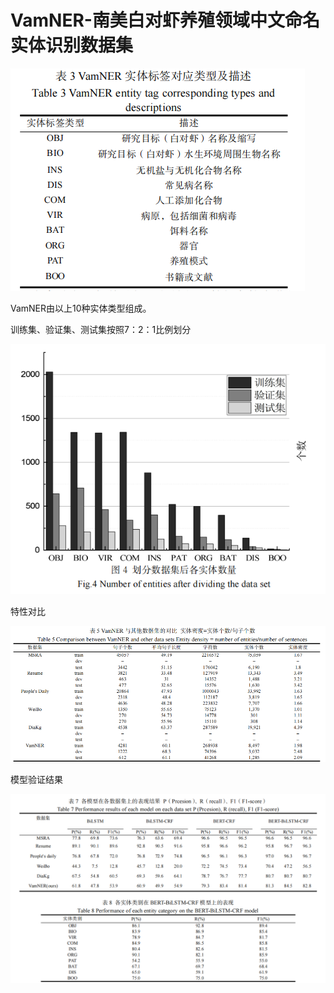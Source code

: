 # VamNER-南美白对虾养殖领域中文命名实体识别数据集

![image-20240225215057469](./实体类型.png)

VamNER由以上10种实体类型组成。



训练集、验证集、测试集按照7：2：1比例划分

![image-20240225215448832](./训练集划分.png)

特性对比

![image-20240225215532265](./特性对比.png)

模型验证结果

![image-20240225215532265](./模型验证结果.png)
